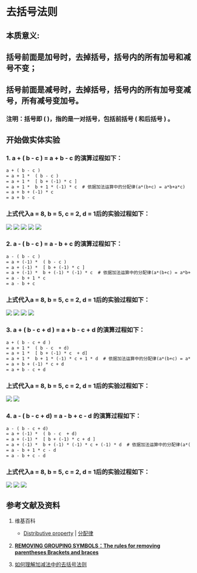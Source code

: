 # 去括号法则

## 本质意义: 
## 括号前面是加号时，去掉括号，括号内的所有加号和减号不变；
## 括号前面是减号时，去掉括号，括号内的所有加号变减号，所有减号变加号。

### 注明：括号即 ( )，指的是一对括号，包括前括号 ( 和后括号 ) 。

## 开始做实体实验

### 1. a + ( b - c ) = a + b - c 的演算过程如下： 

```html
a + ( b - c )
= a + 1 *  ( b - c )
= a + 1 *  [ b + (-1) * c ]          
= a + 1 *  b + 1 * (-1) * c  # 依据加法运算中的分配律(a*(b+c) = a*b+a*c)
= a + b + (-1) * c 
= a + b - c 
```

### 上式代入a = 8, b = 5, c = 2, d = 1后的实验过程如下：

![](/images/数论/算术的基本运算规律/去括号法则/1a1.jpg)
![](/images/数论/算术的基本运算规律/去括号法则/1a2.jpg)
![](/images/数论/算术的基本运算规律/去括号法则/1a3.jpg)
![](/images/数论/算术的基本运算规律/去括号法则/1a4.jpg)
![](/images/数论/算术的基本运算规律/去括号法则/1a5.jpg)

### 2. a - ( b - c ) = a - b + c 的演算过程如下：

```html
a - ( b - c )
= a + (-1) *  ( b - c )                      
= a + (-1) *  [ b + (-1) * c ]
= a + (-1) *  b + (-1) * (-1) * c  # 依据加法运算中的分配律(a*(b+c) = a*b+a*c)
= a - b + 1 * c 
= a - b + c 
```

### 上式代入a = 8, b = 5, c = 2, d = 1后的实验过程如下：

![](/images/数论/算术的基本运算规律/去括号法则/2a1.jpg)
![](/images/数论/算术的基本运算规律/去括号法则/2a2.jpg)
![](/images/数论/算术的基本运算规律/去括号法则/2a3.jpg)
![](/images/数论/算术的基本运算规律/去括号法则/2a4.jpg)

### 3. a + ( b - c + d ) = a + b - c + d 的演算过程如下：

```html
a + ( b - c + d )
= a + 1 *  ( b - c  + d)
= a + 1 *  [ b + (-1) * c  + d]
= a + 1 *  b + 1 * (-1) * c + 1 * d  # 依据加法运算中的分配律(a*(b+c) = a*b+a*c)
= a + b + (-1) * c + d
= a + b - c + d
```

### 上式代入a = 8, b = 5, c = 2, d = 1后的实验过程如下：

![](/images/数论/算术的基本运算规律/去括号法则/3a1.jpg)
![](/images/数论/算术的基本运算规律/去括号法则/3a2.jpg)

### 4. a - ( b - c + d) = a - b + c - d 的演算过程如下：

```html
a - ( b - c + d)
= a + (-1) *  ( b - c  + d)
= a + (-1) *  [ b + (-1) * c + d ]
= a + (-1) *  b + (-1) * (-1) * c + (-1) * d  # 依据加法运算中的分配律(a*(b+c) = a*b+a*c)
= a - b + 1 * c - d 
= a - b + c - d
```

### 上式代入a = 8, b = 5, c = 2, d = 1后的实验过程如下：

![](/images/数论/算术的基本运算规律/去括号法则/4a1.jpg)
![](/images/数论/算术的基本运算规律/去括号法则/4a2.jpg)
![](/images/数论/算术的基本运算规律/去括号法则/4a3.jpg)

## 参考文献及资料

1. 维基百科
	- [Distributive property](https://en.wikipedia.org/wiki/Distributive_property) | [分配律](https://zh.wikipedia.org/wiki/%E5%88%86%E9%85%8D%E5%BE%8B) 

2. [**REMOVING GROUPING SYMBOLS：The rules for removing parentheses Brackets and braces**](https://www.themathpage.com/Alg/parentheses.htm) 
3. [如何理解加减法中的去括号法则](https://www.sohu.com/a/192486669_99913745) 